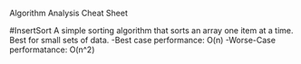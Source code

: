 Algorithm Analysis Cheat Sheet

#InsertSort
A simple sorting algorithm that sorts an array one item at a time. Best for small sets of data.
-Best case performance: O(n)
-Worse-Case performatance: O(n^2)

